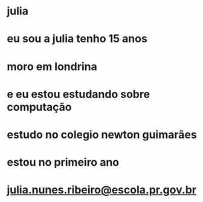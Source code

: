 # julia

# eu sou a julia tenho 15 anos
# moro em londrina
# e eu estou estudando sobre computação
# estudo no colegio newton guimarães
# estou no primeiro ano
# julia.nunes.ribeiro@escola.pr.gov.br
